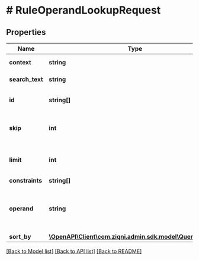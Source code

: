 # # RuleOperandLookupRequest

## Properties

Name | Type | Description | Notes
------------ | ------------- | ------------- | -------------
**context** | **string** | The object context to search within |
**search_text** | **string** | The text to search, at least 3 characters are required. | [optional]
**id** | **string[]** | The identifier to retrieve, if this is set search text will be ignored | [optional]
**skip** | **int** | How many response objects will be skipped for preview. Deafault is zero [0] | [optional]
**limit** | **int** | How many response objects will be returned. Deafult is zero [0] and the maximum is fifty [50] | [optional]
**constraints** | **string[]** | Additional constraints | [optional]
**operand** | **string** | The operand like \&quot;product.tags\&quot; or \&quot;member.tags\&quot; or \&quot;event.product\&quot; |
**sort_by** | [**\OpenAPI\Client\com.ziqni.admin.sdk.model\QuerySortBy[]**](QuerySortBy.md) |  | [optional]

[[Back to Model list]](../../README.md#models) [[Back to API list]](../../README.md#endpoints) [[Back to README]](../../README.md)
